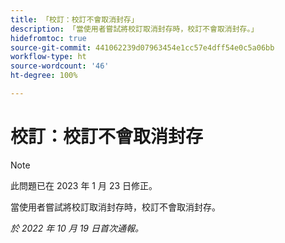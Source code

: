 ```yaml
---
title: 「校訂：校訂不會取消封存」
description: 「當使用者嘗試將校訂取消封存時，校訂不會取消封存。」
hidefromtoc: true
source-git-commit: 441062239d07963454e1cc57e4dff54e0c5a06bb
workflow-type: ht
source-wordcount: '46'
ht-degree: 100%

---
```



# 校訂：校訂不會取消封存

>[!NOTE]
>
>此問題已在 2023 年 1 月 23 日修正。

當使用者嘗試將校訂取消封存時，校訂不會取消封存。

_於 2022 年 10 月 19 日首次通報。_

